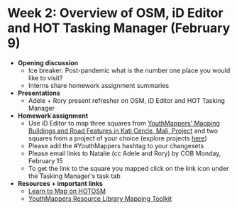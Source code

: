 # Week 2: Overview of OSM, iD Editor and HOT Tasking Manager (February 9)
- **Opening discussion**
  - Ice breaker: Post-pandemic what is the number one place you would like to visit?
  - Interns share homework assignment summaries
- **Presentations**
  - Adele + Rory present refresher on OSM, iD Editor and HOT Tasking Manager
- **Homework assignment**
  - Use iD Editor to map three squares from [YouthMappers' Mapping Buildings and Road Features in Kati Cercle, Mali, Project](https://tasks.hotosm.org/projects/10275/) and two squares from a project of your choice (explore projects [here](https://tasks.hotosm.org/explore))
  - Please add the #YouthMappers hashtag to your changesets
  - Please email links to Natalie (cc Adele and Rory) by COB Monday, February 15
  - To get the link to the square you mapped click on the link icon under the Tasking Manager's task tab
- **Resources + important links**
  - [Learn to Map on HOTOSM](https://tasks.hotosm.org/learn)
  - [YouthMappers Resource Library Mapping Toolkit](https://sites.google.com/view/youthmapperswiki/chapter-resources/mapping-toolkit?authuser=0)
